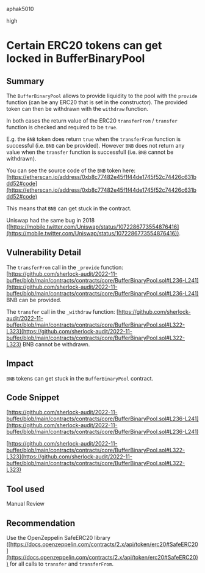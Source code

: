 aphak5010

high

# Certain ERC20 tokens can get locked in BufferBinaryPool

## Summary
The `BufferBinaryPool` allows to provide liquidity to the pool with the `provide` function (can be any ERC20 that is set in the constructor).
The provided token can then be withdrawn with the `withdraw` function. 

In both cases the return value of the ERC20 `transferFrom` / `transfer` function is checked and required to be `true`. 

E.g. the `BNB` token does return `true` when the `transferFrom` function is successful (i.e. `BNB` can be provided). However `BNB` does not return any value when the `transfer` function is successfull (i.e. `BNB` cannot be withdrawn). 

You can see the source code of the `BNB` token here: [https://etherscan.io/address/0xb8c77482e45f1f44de1745f52c74426c631bdd52#code](https://etherscan.io/address/0xb8c77482e45f1f44de1745f52c74426c631bdd52#code)

This means that `BNB` can get stuck in the contract.

Uniswap had the same bug in 2018 ([https://mobile.twitter.com/Uniswap/status/1072286773554876416](https://mobile.twitter.com/Uniswap/status/1072286773554876416)).

## Vulnerability Detail
The `transferFrom` call in the `_provide` function: [https://github.com/sherlock-audit/2022-11-buffer/blob/main/contracts/contracts/core/BufferBinaryPool.sol#L236-L241](https://github.com/sherlock-audit/2022-11-buffer/blob/main/contracts/contracts/core/BufferBinaryPool.sol#L236-L241)
BNB can be provided.

The `transfer` call in the `_withdraw` function: [https://github.com/sherlock-audit/2022-11-buffer/blob/main/contracts/contracts/core/BufferBinaryPool.sol#L322-L323](https://github.com/sherlock-audit/2022-11-buffer/blob/main/contracts/contracts/core/BufferBinaryPool.sol#L322-L323)
BNB cannot be withdrawn.

## Impact
`BNB` tokens can get stuck in the `BufferBinaryPool` contract.

## Code Snippet
[https://github.com/sherlock-audit/2022-11-buffer/blob/main/contracts/contracts/core/BufferBinaryPool.sol#L236-L241](https://github.com/sherlock-audit/2022-11-buffer/blob/main/contracts/contracts/core/BufferBinaryPool.sol#L236-L241)

[https://github.com/sherlock-audit/2022-11-buffer/blob/main/contracts/contracts/core/BufferBinaryPool.sol#L322-L323](https://github.com/sherlock-audit/2022-11-buffer/blob/main/contracts/contracts/core/BufferBinaryPool.sol#L322-L323)

## Tool used
Manual Review

## Recommendation
Use the OpenZeppelin SafeERC20 library ([https://docs.openzeppelin.com/contracts/2.x/api/token/erc20#SafeERC20](https://docs.openzeppelin.com/contracts/2.x/api/token/erc20#SafeERC20)) for all calls to `transfer` and `transferFrom`.